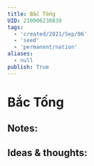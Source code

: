 ```yaml
---
title: Bắc Tống
UID: 210906230839
tags:
  - 'created/2021/Sep/06'
  - 'seed'
  - 'permanent/nation'
aliases:
  - null
publish: True
---
```

# Bắc Tống

## Notes:


## Ideas & thoughts:
